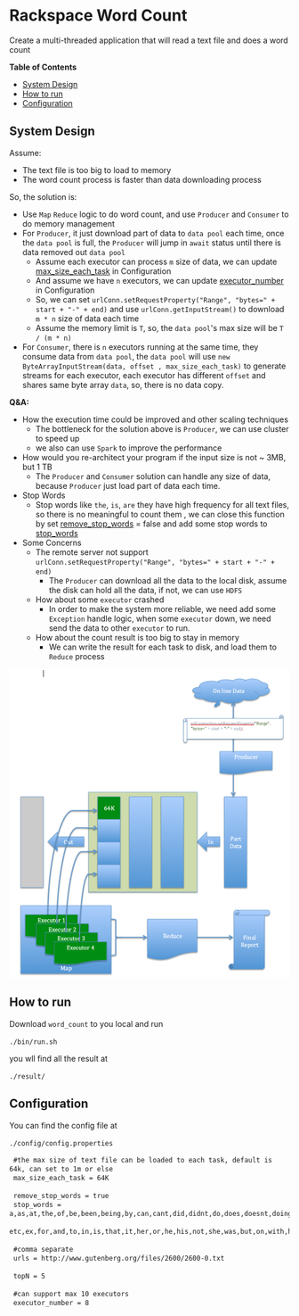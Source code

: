 # Rackspace Word Count
Create a multi-threaded application that will read a text file and does a word count

**Table of Contents** 

- [System Design](#System-Design)
- [How to run](#How-to-run)
- [Configuration](#Configuration)
## System Design
Assume:
- The text file is too big to load to memory
- The word count process is faster than data downloading process

So, the solution is:
- Use `Map` `Reduce` logic to do word count, and use `Producer` and `Consumer` to do memory management
- For `Producer`, it just download part of data to `data pool` each time, once the `data pool` is full, the `Producer` will jump in `await` status until there is data removed out `data pool`
  - Assume each executor can process `m` size of data, we can update [max_size_each_task](#Configuration) in Configuration 
  - And assume we have `n` executors, we can update [executor_number](#Configuration) in Configuration
  - So, we can set `urlConn.setRequestProperty("Range", "bytes=" + start + "-" + end)` and use `urlConn.getInputStream()` to download `m * n` size of data each time
  - Assume the memory limit is `T`, so, the `data pool`'s max size will be `T / (m * n)`
- For `Consumer`, there is `n` executors running at the same time, they consume data from `data pool`, the `data pool` will use `new ByteArrayInputStream(data, offset , max_size_each_task)` to generate streams for each executor, each executor has different `offset` and shares same byte array `data`, so, there is no data copy.

**Q&A:**
- How the execution time could be improved and other scaling techniques
  - The bottleneck for the solution above is `Producer`, we can use cluster to speed up
  - we also can use `Spark` to improve the performance
- How would you re-architect your program if the input size is not ~ 3MB, but 1 TB
  - The `Producer` and `Consumer` solution can handle any size of data, because `Producer` just load part of data each time.
- Stop Words
  - Stop words like `the`, `is`, `are` they have high frequency for all text files, so there is no meaningful to count them , we can close this function by set [remove_stop_words](#Configuration) = false and add some stop words to [stop_words](#Configuration)
- Some Concerns
  - The remote server not support `urlConn.setRequestProperty("Range", "bytes=" + start + "-" + end)`
    - The `Producer` can download all the data to the local disk, assume the disk can hold all the data, if not, we can use `HDFS`
  - How about some `executor` crashed
    - In order to make the system more reliable, we need add some `Exception` handle logic, when some `executor` down, we need send the data to other `executor` to run.
  - How about the count result is too big to stay in memory
    - We can write the result for each task to disk, and load them to `Reduce` process  
  

![System Design](https://github.com/fengxucn/rs_homework/blob/master/docs/SystemDesign.png)
## How to run
Download `word_count` to you local and run

`./bin/run.sh`

you wll find all the result at

`./result/`

## Configuration
You can find the config file at

`./config/config.properties`

```
 #the max size of text file can be loaded to each task, default is 64k, can set to 1m or else
 max_size_each_task = 64K
 
 remove_stop_words = true
 stop_words = a,as,at,the,of,be,been,being,by,can,cant,did,didnt,do,does,doesnt,doing,dont,done,eg,et,\
              etc,ex,for,and,to,in,is,that,it,her,or,he,his,not,she,was,but,on,with,has,him,had,we
 
 #comma separate
 urls = http://www.gutenberg.org/files/2600/2600-0.txt
 
 topN = 5
 
 #can support max 10 executors
 executor_number = 8
```